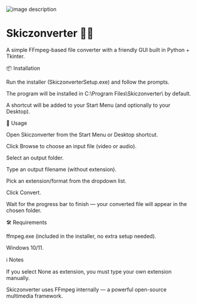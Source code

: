 ![image description](https://github.com/xskiczu-dotcom/Skiczonverter/blob/main/skiczonverter.png?raw=true)
# Skiczonverter 🎥🎵

A simple FFmpeg-based file converter with a friendly GUI built in Python + Tkinter.

📦 Installation

Run the installer (SkiczonverterSetup.exe) and follow the prompts.

The program will be installed in C:\Program Files\Skiczonverter\ by default.

A shortcut will be added to your Start Menu (and optionally to your Desktop).

🚀 Usage

Open Skiczonverter from the Start Menu or Desktop shortcut.

Click Browse to choose an input file (video or audio).

Select an output folder.

Type an output filename (without extension).

Pick an extension/format from the dropdown list.

Click Convert.

Wait for the progress bar to finish — your converted file will appear in the chosen folder.

🛠 Requirements

ffmpeg.exe (included in the installer, no extra setup needed).

Windows 10/11.

ℹ️ Notes

If you select None as extension, you must type your own extension manually.

Skiczonverter uses FFmpeg internally — a powerful open-source multimedia framework.
